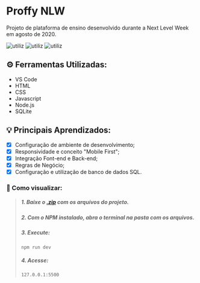 # Proffy NLW

Projeto de plataforma de ensino desenvolvido durante a Next Level Week em agosto de 2020.

![utiliz](https://raw.githubusercontent.com/jonfaal/Proffy_NLW_20.08/main/_github/Proffy-01.png)
![utiliz](https://raw.githubusercontent.com/jonfaal/Proffy_NLW_20.08/main/_github/Proffy-02.png)
![utiliz](https://raw.githubusercontent.com/jonfaal/Proffy_NLW_20.08/main/_github/Proffy-03.png)

## ⚙️ Ferramentas Utilizadas:
- VS Code
- HTML
- CSS
- Javascript
- Node.js
- SQLite

## 💡 Principais Aprendizados:
 - [x] Configuração de ambiente de desenvolvimento;
 - [x] Responsividade e conceito "Mobile First";
 - [x] Integração Font-end e Back-end;
 - [x] Regras de Negócio;
 - [x] Configuração e utilização de banco de dados SQL.

### 📝  Como visualizar:
>##### 1. Baixe o [.zip](https://github.com/jonfaal/Proffy_NLW_20.08/archive/main.zip) com os arquivos do projeto.
>##### 2. Com o NPM instalado, abra o terminal na pasta com os arquivos.
>##### 3. Execute:
>     npm run dev
>##### 4. Acesse:
>     127.0.0.1:5500
